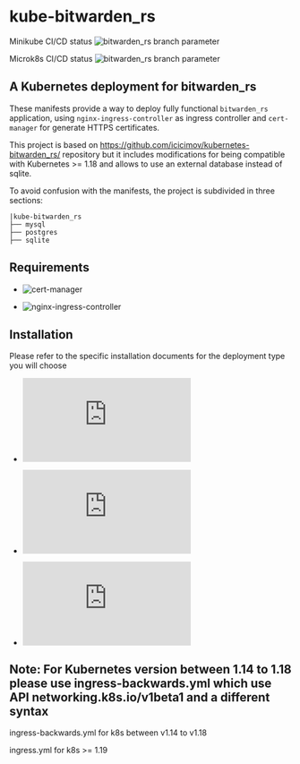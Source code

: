 # kube-bitwarden_rs
Minikube CI/CD status ![bitwarden_rs branch parameter](https://github.com/dark-vex/kube-bitwarden_rs/actions/workflows/minikube-deployment.yml/badge.svg?branch=master)

Microk8s CI/CD status ![bitwarden_rs branch parameter](https://github.com/dark-vex/kube-bitwarden_rs/actions/workflows/microk8s-deployment.yml/badge.svg?branch=master)

## A Kubernetes deployment for bitwarden_rs
These manifests provide a way to deploy fully functional `bitwarden_rs` application, using `nginx-ingress-controller` as ingress controller and `cert-manager` for generate HTTPS certificates.

This project is based on https://github.com/icicimov/kubernetes-bitwarden_rs/ repository but it includes modifications for being compatible with Kubernetes >= 1.18 and allows to use an external database instead of sqlite.

To avoid confusion with the manifests, the project is subdivided in three sections:
```
|kube-bitwarden_rs
├── mysql
├── postgres
├── sqlite
```

## Requirements
- ![cert-manager](https://cert-manager.io/docs/installation/kubernetes/)

- ![nginx-ingress-controller](https://kubernetes.github.io/ingress-nginx/deploy/)


## Installation
Please refer to the specific installation documents for the deployment type you will choose

- ![bitwarden-rs sqlite](https://github.com/dark-vex/kube-bitwarden_rs/blob/master/docs/INSTALL.md)

- ![bitwarden-rs MySQL](https://github.com/dark-vex/kube-bitwarden_rs/blob/master/docs/INSTALL-MySQL.md)

- ![bitwarden-rs PostgreSQL](https://github.com/dark-vex/kube-bitwarden_rs/blob/master/docs/INSTALL-PostgreSQL.md)


## Note: For Kubernetes version between 1.14 to 1.18 please use ingress-backwards.yml which use API networking.k8s.io/v1beta1 and a different syntax
ingress-backwards.yml for k8s between v1.14 to v1.18

ingress.yml for k8s >= 1.19
